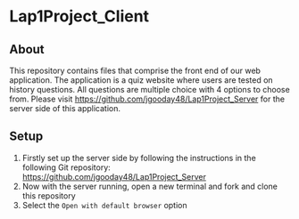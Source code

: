 # Lap1Project_Client

## About
This repository contains files that comprise the front end of our web application. The application is a quiz website where users are tested on history questions. All questions are multiple choice with 4 options to choose from. Please visit https://github.com/jgooday48/Lap1Project_Server for the server side of this application.


## Setup 
1. Firstly set up the server side by following the instructions in the following Git repository: https://github.com/jgooday48/Lap1Project_Server
2. Now with the server running, open a new terminal and fork and clone this repository
3. Select the ```Open with default browser``` option 
